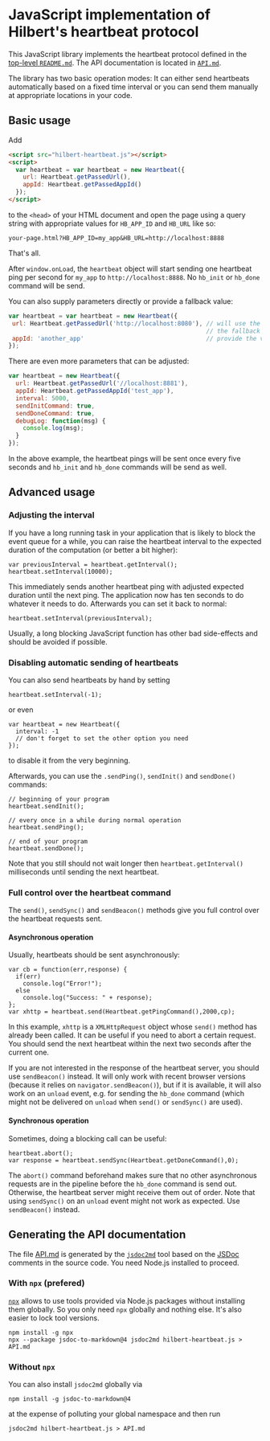 # JavaScript implementation of Hilbert's heartbeat protocol

This JavaScript library implements the heartbeat protocol defined in the [top-level `README.md`](../../README.md). The API documentation is located in [`API.md`](API.md).

The library has two basic operation modes: It can either send heartbeats automatically based on a fixed time interval or you can send them manually at appropriate locations in your code.

## Basic usage

Add
```HTML
<script src="hilbert-heartbeat.js"></script>
<script>
  var heartbeat = var heartbeat = new Heartbeat({
    url: Heartbeat.getPassedUrl(),
    appId: Heartbeat.getPassedAppId()
  });
</script>
```
to the `<head>` of your HTML document and open the page using a query string with appropriate values for `HB_APP_ID` and `HB_URL` like so:
```
your-page.html?HB_APP_ID=my_app&HB_URL=http://localhost:8888
```
That's all.

After `window.onLoad`, the `heartbeat` object will start sending one heartbeat ping per second for `my_app` to `http://localhost:8888`. No `hb_init` or `hb_done` command will be send. 

You can also supply parameters directly or provide a fallback value:
```JavaScript
var heartbeat = var heartbeat = new Heartbeat({
 url: Heartbeat.getPassedUrl('http://localhost:8080'), // will use the URL parameter if present,
                                                       // the fallback otherwise
 appId: 'another_app'                                  // provide the value directly
});
```
There are even more parameters that can be adjusted:
```JavaScript
var heartbeat = new Heartbeat({
  url: Heartbeat.getPassedUrl('//localhost:8881'),
  appId: Heartbeat.getPassedAppId('test_app'),
  interval: 5000,
  sendInitCommand: true,
  sendDoneCommand: true,
  debugLog: function(msg) {
    console.log(msg);
  }
});
```
In the above example, the heartbeat pings will be sent once every five seconds and `hb_init` and `hb_done` commands will be send as well.

## Advanced usage
### Adjusting the interval
If you have a long running task in your application that is likely to block the event queue for a while, you can raise the heartbeat interval to the expected duration of the computation (or better a bit higher):
```
var previousInterval = heartbeat.getInterval();
heartbeat.setInterval(10000);
```
This immediately sends another heartbeat ping with adjusted expected duration until the next ping. The application now has ten seconds to do whatever it needs to do. Afterwards you can set it back to normal:
```
heartbeat.setInterval(previousInterval);
```
Usually, a long blocking JavaScript function has other bad side-effects and should be avoided if possible.

### Disabling automatic sending of heartbeats
You can also send heartbeats by hand by setting
```
heartbeat.setInterval(-1);
```
or even
```
var heartbeat = new Heartbeat({
  interval: -1
  // don't forget to set the other option you need
});
```
to disable it from the very beginning.

Afterwards, you can use the `.sendPing()`, `sendInit()` and `sendDone()` commands:
```
// beginning of your program
heartbeat.sendInit();

// every once in a while during normal operation
heartbeat.sendPing();

// end of your program
heartbeat.sendDone();
```
Note that you still should not wait longer then `heartbeat.getInterval()` milliseconds until sending the next heartbeat.

### Full control over the heartbeat command
The `send()`, `sendSync()` and `sendBeacon()` methods give you full control over the heartbeat requests sent.

#### Asynchronous operation
Usually, heartbeats should be sent asynchronously:
```
var cb = function(err,response) {
  if(err)
    console.log("Error!");
  else
    console.log("Success: " + response);
};
var xhttp = heartbeat.send(Heartbeat.getPingCommand(),2000,cp);
```
In this example, `xhttp` is a `XMLHttpRequest` object whose `send()` method has already been called. It can be useful if you need to abort a certain request. You should send the next heartbeat within the next two seconds after the current one.

If you are not interested in the response of the heartbeat server, you should use `sendBeacon()` instead. It will only work with recent browser versions (because it relies on `navigator.sendBeacon()`), but if it is available, it will also work on an `unload` event, e.g. for sending the `hb_done` command (which might not be delivered on `unload` when `send()` or `sendSync()` are used).

#### Synchronous operation
Sometimes, doing a blocking call can be useful:
```
heartbeat.abort();
var response = heartbeat.sendSync(Heartbeat.getDoneCommand(),0);
```
The `abort()` command beforehand makes sure that no other asynchronous requests are in the pipeline before the `hb_done` command is send out. Otherwise, the heartbeat server might receive them out of order. Note that using `sendSync()` on an `unload` event might not work as expected. Use `sendBeacon()` instead.

## Generating the API documentation

The file [API.md](API.md) is generated by the [`jsdoc2md`](https://www.npmjs.com/package/jsdoc-to-markdown) tool based on the [JSDoc](https://usejsdoc.org) comments in the source code. You need Node.js installed to proceed.

### With `npx` (prefered)
[`npx`](https://www.npmjs.com/package/npx) allows to use tools provided via Node.js packages without installing them globally. So you only need `npx` globally and nothing else. It's also easier to lock tool versions.
```
npm install -g npx
npx --package jsdoc-to-markdown@4 jsdoc2md hilbert-heartbeat.js > API.md
```

### Without `npx`
You can also install `jsdoc2md` globally via
```
npm install -g jsdoc-to-markdown@4
```
at the expense of polluting your global namespace and then run
```
jsdoc2md hilbert-heartbeat.js > API.md
```
